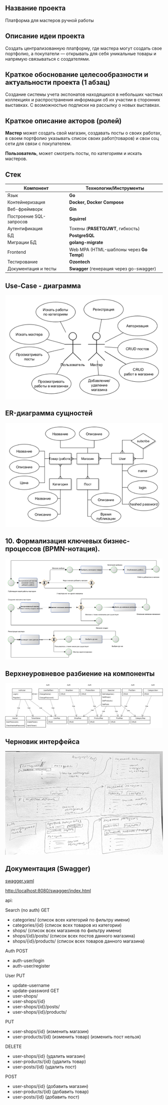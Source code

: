 ## Название проекта
Платформа для мастеров ручной работы

## Описание идеи проекта
Создать централизованную платформу, где мастера могут создать свое портфолио, а покупатели — открывать для себя уникальные товары и напрямую связываться с создателями.

<!-- ## 4. Краткий анализ аналогичных решений по минимум 3 критериям (1 таблица); -->


## Краткое обоснование целесообразности и актуальности проекта (1 абзац)
Создание системы учета экспонатов находящихся в небольших частных коллекциях и распространения информации об их участии в сторонних выставках. С возможностью подписки на рассылку о новых выставках. 

## Краткое описание акторов (ролей)

**Мастер** может создать свой магазин, создавать посты о своих работах, в своем портфолио указывать список своих работ(товаров) и свои соц сети для связи с покупателем.

**Пользователь**, может смотреть посты, по категориям и искать мастеров.

## Стек
 | Компонент               | Технологии/Инструменты         |
|-------------------------|--------------------------------|
| Язык                    | **Go**                             |
| Контейнеризация         | **Docker, Docker Compose**         |
| Веб-фреймворк           | **Gin**                            |
| Построение SQL-запросов | **Squirrel**                       |
| Аутентификация          | Токены (**PASETO/JWT**, гибкость)  |
| БД                      | **PostgreSQL**                     |
| Миграции БД             | **golang-migrate** |
| Frontend                | Web MPA (HTML-шаблоны через **Go Templ**) |
| Тестирование            | **Ozontech**                       |
| Документация и тесты    | **Swagger** (генерация через go-swagger) |

## Use-Case - диаграмма
![Use-Case](img/usecase_craftPlace.png)

## ER-диаграмма сущностей
![ER-диаграмма](img/ER_craftPlace.png)

## 10. Формализация ключевых бизнес-процессов (BPMN-нотация).
![BPMN](img/bpmn_craftPlace.png)

## Верхнеуровневое разбиение на компоненты
![BPMN](img/components_craftPlace.png)

## Черновик интерфейса
![interface](img/interface_craftPlace.jpg)

## Документация (Swagger)
[swagger.yaml](./docs/swagger.yaml)

[http://localhost:8080/swagger/index.html](http://localhost:8080/swagger/index.html)

api:

Search (no auth)
GET
- categories/   (список всех категорий по фильтру имени)
- categories/{id}   (список всех товаров из категории)
- shops/    (список всех магазинов по фильтру имени)
- shops/{id}/posts/ (список всех постов данного магазина)
-  shops/{id}/products/ (список всех товаров данного магазина)

Auth
POST
- auth-user/login
- auth-user/register

User
PUT
- update-username
- update-password
GET
- user-shops/
- user-shops/{id}
- user-shops/{id}/posts/
- user-shops/{id}/products/

PUT
- user-shops/{id} (изменить магазин)
- user-products/{id} (изменить товар)
(изменить пост нельзя)

DELETE
- user-shops/{id} (удалить магазин)
- user-products/{id} (удалить товар)
- user-posts/{id} (удалить пост)

POST
- user-shops/{id} (добавить магазин)
- user-products/{id} (добавить товар)
- user-posts/{id} (добавить пост)





































  
